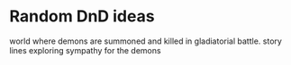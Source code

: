 # Random DnD ideas

world where demons are summoned and killed in gladiatorial battle. story lines exploring sympathy for the demons
